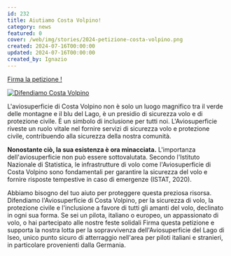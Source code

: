 ```yaml
---
id: 232
title: Aiutiamo Costa Volpino!
category: news
featured: 0
cover: /web/img/stories/2024-petizione-costa-volpino.png
created: 2024-07-16T00:00:00
updated: 2024-07-16T00:00:00
created_by: Ignazio
---
```


<style is:global>
    @media (min-width: 768px) {
        .content p img {
            max-width: 300px;
            float: left;
        }
    }

    .content > p:has(a) {
        text-align: center;
        margin-bottom: 2rem;
    }

    .content > p > a {
        font-size: 2.5rem;
        font-weight: 500;
        text-shadow: 1px 1px 2px rgb(0 0 0 / 0.5);
    }
</style>

[Firma la petizione !](https://www.change.org/p/difendiamo-l-aviosuperficie-di-costa-volpino)

[![Difendiamo Costa Volpino](/web/img/stories/2024-petizione-costa-volpino.png)](https://www.change.org/p/difendiamo-l-aviosuperficie-di-costa-volpino)

L'aviosuperficie di Costa Volpino non è solo un luogo magnifico tra il verde delle montagne e il blu del Lago, è un presidio di sicurezza volo e di protezione civile. È un simbolo di inclusione per tutti noi. L'Aviosuperficie riveste un ruolo vitale nel fornire servizi di sicurezza volo e protezione civile, contribuendo alla sicurezza della nostra comunità.

**Nonostante ciò, la sua esistenza è ora minacciata.**
L'importanza dell'aviosuperficie non può essere sottovalutata. Secondo l'Istituto Nazionale di Statistica, le infrastrutture di volo come l'Aviosuperficie di Costa Volpino sono fondamentali per garantire la sicurezza del volo e fornire risposte tempestive in caso di emergenze (ISTAT, 2020).

Abbiamo bisogno del tuo aiuto per proteggere questa preziosa risorsa. Difendiamo l'Aviosuperficie di Costa Volpino, per la sicurezza di volo, la protezione civile e l'inclusione a favore di tutti gli amanti del volo, declinato in ogni sua forma. Se sei un pilota, italiano o europeo, un appassionato di volo, o hai partecipato alle nostre feste solidali Firma questa petizione e supporta la nostra lotta per la sopravvivenza dell'Aviosuperficie del Lago di Iseo, unico punto sicuro di atterraggio nell'area per piloti italiani e stranieri, in particolare provenienti dalla Germania.
